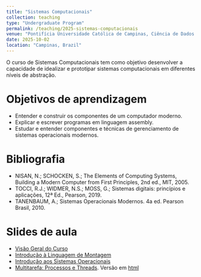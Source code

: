 ```yaml
---
title: "Sistemas Computacionais"
collection: teaching
type: "Undergraduate Program"
permalink: /teaching/2025-sistemas-computacionais
venue: "Pontifícia Universidade Católica de Campinas, Ciência de Dados e Inteligência Artificial"
date: 2025-10-02
location: "Campinas, Brazil"
---
```


O curso de Sistemas Computacionais tem como objetivo desenvolver a capacidade de idealizar e prototipar sistemas computacionais em diferentes níveis de abstração. 


# Objetivos de aprendizagem

- Entender e construir os componentes de um computador moderno.
- Explicar e escrever programas em linguagem assembly.
- Estudar e entender componentes e técnicas de gerenciamento de sistemas operacionais modernos.


# Bibliografia
 
 - NISAN, N.; SCHOCKEN, S.; The Elements of Computing Systems, Building a Modern Computer from First Principles, 2nd ed., MIT, 2005.
 - TOCCI, R.J.; WIDMER, N.S.; MOSS, G.; Sistemas digitais: princípios e aplicações, 12ª Ed., Pearson, 2019.
 - TANENBAUM, A.; Sistemas Operacionais Modernos. 4a ed. Pearson Brasil, 2010.  
 

# Slides de aula

- [Visão Geral do Curso](https://denmartins.github.io/files/lectures/01-SC-VisaoGeral.pdf)
- [Introdução à Linguagem de Montagem](https://denmartins.github.io/files/lectures/SC-Intro-Assembly.pdf)
- [Introdução aos Sistemas Operacionais](https://denmartins.github.io/files/lectures/03-SC-OS-Intro.pdf)
- [Multitarefa: Processos e Threads](https://denmartins.github.io/files/lectures/04-SC-OS-Multitarefa.pdf). Versão em [html](https://denmartins.github.io/files/lectures/04-SC-OS-Multitarefa.html)